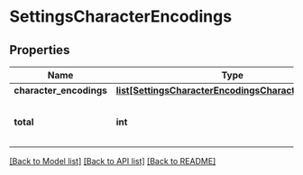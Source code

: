 # SettingsCharacterEncodings

## Properties
Name | Type | Description | Notes
------------ | ------------- | ------------- | -------------
**character_encodings** | [**list[SettingsCharacterEncodingsCharacterEncoding]**](SettingsCharacterEncodingsCharacterEncoding.md) |  | [optional] 
**total** | **int** | Total number of items available. | [optional] 

[[Back to Model list]](../README.md#documentation-for-models) [[Back to API list]](../README.md#documentation-for-api-endpoints) [[Back to README]](../README.md)


